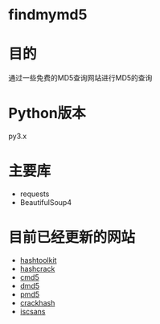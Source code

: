 # findmymd5

# 目的
通过一些免费的MD5查询网站进行MD5的查询

# Python版本
py3.x

# 主要库
* requests
* BeautifulSoup4

# 目前已经更新的网站
* [hashtoolkit](http://hashtoolkit.com)
* [hashcrack](http://hashcrack.com)
* [cmd5](http://www.cmd5.org)
* [dmd5](http://www.dmd5.com)
* [pmd5](http://pmd5.com/#)
* [crackhash](http://crackhash.com/)
* [iscsans](https://isc.sans.edu/tools/reversehash.html)